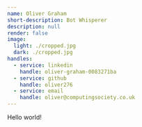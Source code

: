 ```yaml
---
name: Oliver Graham
short-description: Bot Whisperer
description: null
render: false
image:
  light: ./cropped.jpg
  dark: ./cropped.jpg
handles:
  - service: linkedin
    handle: oliver-graham-0083271ba
  - service: github
    handle: oliver276
  - service: email
    handle: oliver@computingsociety.co.uk
---
```


Hello world!
